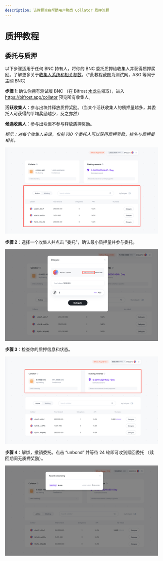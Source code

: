 ```yaml
---
description: 该教程旨在帮助用户熟悉 Collator 质押流程
---
```


# 质押教程

## 委托与质押 <a href="#bifrost-staking-tutorial-delegate-to-collator" id="bifrost-staking-tutorial-delegate-to-collator"></a>

以下步骤适用于任何 BNC 持有人，将你的 BNC 委托质押给收集人并获得质押奖励。了解更多关于[收集人系统和相关参数](https://hackmd.io/sRRZ0-TVSuOn\_1XPSGjd7Q)。（\*此教程截图为测试网，ASG 等同于主网 BNC）

**步骤 1**: 确认你拥有测试版 BNC （在 Bifrost [水龙头](https://t.me/bifrost\_collator\_faucet\_bot)领取），进入 https://bifrost.app/collator 预览所有收集人。

**活跃收集人**：参与出块并释放质押奖励。（当某个活跃收集人的质押量越多，其委托人可获得的平均奖励越少，反之亦然）

**候选收集人**：参与出块但不参与释放质押奖励。

_提示：对每个收集人来说，仅前 100 个委托人可以获得质押奖励，排名与质押量相关。_

![](<../.gitbook/assets/image (13).png>)

**步骤 2**：选择一个收集人并点击 "委托"，确认最小质押量并参与委托。

![](<../.gitbook/assets/image (6).png>)

**步骤 3**：检查你的质押信息和状态。

![](<../.gitbook/assets/image (8).png>)

**步骤 4**：解绑，撤销委托。点击 “unbond” 并等待 24 轮即可收到赎回委托 （赎回期间无质押奖励）。

![](<../.gitbook/assets/image (7).png>)
